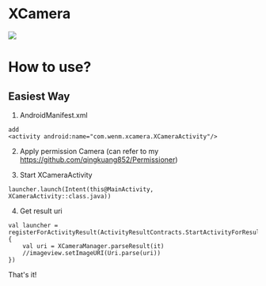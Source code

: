 # XCamera
[![](https://jitpack.io/v/qingkuang852/XCamera.svg)](https://jitpack.io/#qingkuang852/XCamera)

# How to use?

## Easiest Way
  1. AndroidManifest.xml
  
    add 
    <activity android:name="com.wenm.xcamera.XCameraActivity"/>
  
  2. Apply permission Camera (can refer to my https://github.com/qingkuang852/Permissioner)
  
  3. Start XCameraActivity
  
    launcher.launch(Intent(this@MainActivity, XCameraActivity::class.java))
  
  4. Get result uri
  
    val launcher = registerForActivityResult(ActivityResultContracts.StartActivityForResult(), {
        val uri = XCameraManager.parseResult(it)
        //imageview.setImageURI(Uri.parse(uri))
    })
  
  That's it!

